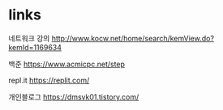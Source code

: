 # links

네트워크 강의
http://www.kocw.net/home/search/kemView.do?kemId=1169634

백준
https://www.acmicpc.net/step

repl.it
https://replit.com/

개인블로그
https://dmsvk01.tistory.com/
